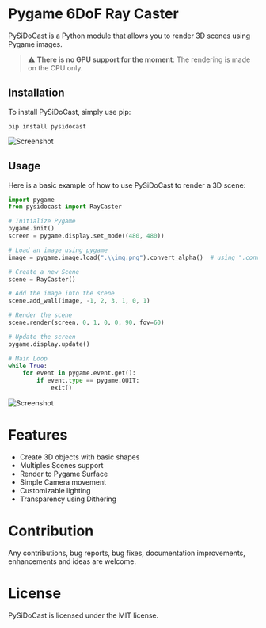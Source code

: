 # Pygame 6DoF Ray Caster

PySiDoCast is a Python module that allows you to render 3D scenes using Pygame images.
> :warning: **There is no GPU support for the moment**: The rendering is made on the CPU only.


## Installation

To install PySiDoCast, simply use pip:

```
pip install pysidocast
```

![Screenshot](https://media.discordapp.net/attachments/914913842260217898/1065063845191753790/image.png?width=400&height=300)

## Usage

Here is a basic example of how to use PySiDoCast to render a 3D scene:

```Python
import pygame
from pysidocast import RayCaster

# Initialize Pygame
pygame.init()
screen = pygame.display.set_mode((480, 480))

# Load an image using pygame
image = pygame.image.load(".\\img.png").convert_alpha()  # using ".convert_alpha()" is MANDATORY

# Create a new Scene
scene = RayCaster()

# Add the image into the scene
scene.add_wall(image, -1, 2, 3, 1, 0, 1)

# Render the scene
scene.render(screen, 0, 1, 0, 0, 90, fov=60)

# Update the screen
pygame.display.update()

# Main Loop
while True:
    for event in pygame.event.get():
        if event.type == pygame.QUIT:
            exit()
```

![Screenshot](https://media.discordapp.net/attachments/914913842260217898/1065061390240456745/image.png)

# Features

* Create 3D objects with basic shapes
* Multiples Scenes support
* Render to Pygame Surface
* Simple Camera movement
* Customizable lighting
* Transparency using Dithering

# Contribution

Any contributions, bug reports, bug fixes, documentation improvements, enhancements and ideas are welcome.

# License

PySiDoCast is licensed under the MIT license.


